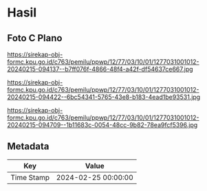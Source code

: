 # Hasil

## Foto C Plano

https://sirekap-obj-formc.kpu.go.id/c763/pemilu/ppwp/12/77/03/10/01/1277031001012-20240215-094137--b7ff076f-4866-48f4-a42f-df54637ce667.jpg

https://sirekap-obj-formc.kpu.go.id/c763/pemilu/ppwp/12/77/03/10/01/1277031001012-20240215-094422--6bc54341-5765-43e8-b183-4ead1be93531.jpg

https://sirekap-obj-formc.kpu.go.id/c763/pemilu/ppwp/12/77/03/10/01/1277031001012-20240215-094709--1b11683c-0054-48cc-9b82-78ea9fcf5396.jpg


## Metadata

| Key        | Value               |
| ---------- | ------------------- |
| Time Stamp | 2024-02-25 00:00:00 |



